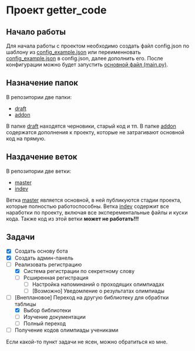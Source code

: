 # Проект getter_code
## Начало работы
Для начала работы с проектом необходимо создать файл config.json по шаблону из [config_example.json](config_example.json) или переименновать [config_example.json](config_example.json) в config.json, далее дополнить его. После конфигурации можно будет запустить [основной файл (main.py)](main.py).

## Назначение папок
В репозитории две папки:
- [draft](draft) 
- [addon](addon)

В папке [draft](draft) находятся черновики, старый код и тп.
В папке [addon](addon) содержатся дополнения к проекту, которые не затрагивают основной код на прямую.

## Наздачение веток
В репозитории две ветки:
- [master](../master) 
- [indev](../indev) 

Ветка [master](../master) является основной, в ней публикуются стадии проекта, которые полностью работоспособны.
Ветка [indev](../indev) содержит все наработки по проекту, включая все эксперементальные файлы и куски кода. Также код из этой ветки **может не работать!!!**

## Задачи
- [x] Создать основу бота
- [x] Создать админ-панель
- [ ] Реализовать регистрацию
    - [x] Система регистрации по секретному слову
    - [ ] Рсширенная регистрация
        - [ ] Настройка напоминаний о проходящих олимпиадах
        - [ ] [Возможно] Уведомление о результатах олимпиады
- [ ] [Внеплановое] Переход на другую библиотеку для обрабтки таблицы
    - [x] Выбор библиотеки
    - [ ] Изучение документации
    - [ ] Полный переход
- [ ] Получение кодов олимпиады учениками

Если какой-то пункт задачи не ясен, можно обратиться ко мне.